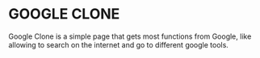# GOOGLE CLONE

Google Clone is a simple page that gets most functions from Google, like allowing to search on the internet and go to different google tools.